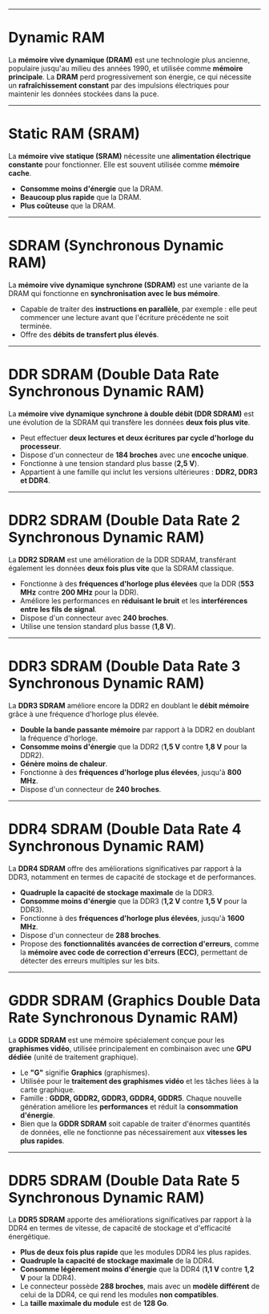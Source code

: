 
----
# Dynamic RAM

La **mémoire vive dynamique (DRAM)** est une technologie plus ancienne, populaire jusqu'au milieu des années 1990, et utilisée comme **mémoire principale**. La **DRAM** perd progressivement son énergie, ce qui nécessite un **rafraîchissement constant** par des impulsions électriques pour maintenir les données stockées dans la puce.


-----

# Static RAM (SRAM)

La **mémoire vive statique (SRAM)** nécessite une **alimentation électrique constante** pour fonctionner. Elle est souvent utilisée comme **mémoire cache**.

- **Consomme moins d'énergie** que la DRAM.
- **Beaucoup plus rapide** que la DRAM.
- **Plus coûteuse** que la DRAM.


-----


# SDRAM (Synchronous Dynamic RAM)

La **mémoire vive dynamique synchrone (SDRAM)** est une variante de la DRAM qui fonctionne en **synchronisation avec le bus mémoire**.

- Capable de traiter des **instructions en parallèle**, par exemple : elle peut commencer une lecture avant que l'écriture précédente ne soit terminée.
- Offre des **débits de transfert plus élevés**.


-----


# DDR SDRAM (Double Data Rate Synchronous Dynamic RAM)

La **mémoire vive dynamique synchrone à double débit (DDR SDRAM)** est une évolution de la SDRAM qui transfère les données **deux fois plus vite**.

- Peut effectuer **deux lectures et deux écritures par cycle d'horloge du processeur**.
- Dispose d'un connecteur de **184 broches** avec une **encoche unique**.
- Fonctionne à une tension standard plus basse (**2,5 V**).
- Appartient à une famille qui inclut les versions ultérieures : **DDR2, DDR3 et DDR4**.



-----


# DDR2 SDRAM (Double Data Rate 2 Synchronous Dynamic RAM)

La **DDR2 SDRAM** est une amélioration de la DDR SDRAM, transférant également les données **deux fois plus vite** que la SDRAM classique.

- Fonctionne à des **fréquences d'horloge plus élevées** que la DDR (**553 MHz** contre **200 MHz** pour la DDR).
- Améliore les performances en **réduisant le bruit** et les **interférences entre les fils de signal**.
- Dispose d'un connecteur avec **240 broches**.
- Utilise une tension standard plus basse (**1,8 V**).



-----

# DDR3 SDRAM (Double Data Rate 3 Synchronous Dynamic RAM)

La **DDR3 SDRAM** améliore encore la DDR2 en doublant le **débit mémoire** grâce à une fréquence d'horloge plus élevée.

- **Double la bande passante mémoire** par rapport à la DDR2 en doublant la fréquence d'horloge.
- **Consomme moins d'énergie** que la DDR2 (**1,5 V** contre **1,8 V** pour la DDR2).
- **Génère moins de chaleur**.
- Fonctionne à des **fréquences d'horloge plus élevées**, jusqu'à **800 MHz**.
- Dispose d'un connecteur de **240 broches**.



------


# DDR4 SDRAM (Double Data Rate 4 Synchronous Dynamic RAM)

La **DDR4 SDRAM** offre des améliorations significatives par rapport à la DDR3, notamment en termes de capacité de stockage et de performances.

- **Quadruple la capacité de stockage maximale** de la DDR3.
- **Consomme moins d'énergie** que la DDR3 (**1,2 V** contre **1,5 V** pour la DDR3).
- Fonctionne à des **fréquences d'horloge plus élevées**, jusqu'à **1600 MHz**.
- Dispose d'un connecteur de **288 broches**.
- Propose des **fonctionnalités avancées de correction d'erreurs**, comme la **mémoire avec code de correction d'erreurs (ECC)**, permettant de détecter des erreurs multiples sur les bits.



-----



# GDDR SDRAM (Graphics Double Data Rate Synchronous Dynamic RAM)

La **GDDR SDRAM** est une mémoire spécialement conçue pour les **graphismes vidéo**, utilisée principalement en combinaison avec une **GPU dédiée** (unité de traitement graphique).

- Le **"G"** signifie **Graphics** (graphismes).
- Utilisée pour le **traitement des graphismes vidéo** et les tâches liées à la carte graphique.
- Famille : **GDDR, GDDR2, GDDR3, GDDR4, GDDR5**. Chaque nouvelle génération améliore les **performances** et réduit la **consommation d'énergie**.
- Bien que la **GDDR SDRAM** soit capable de traiter d'énormes quantités de données, elle ne fonctionne pas nécessairement aux **vitesses les plus rapides**.


----


# DDR5 SDRAM (Double Data Rate 5 Synchronous Dynamic RAM)

La **DDR5 SDRAM** apporte des améliorations significatives par rapport à la DDR4 en termes de vitesse, de capacité de stockage et d'efficacité énergétique.

- **Plus de deux fois plus rapide** que les modules DDR4 les plus rapides.
- **Quadruple la capacité de stockage maximale** de la DDR4.
- **Consomme légèrement moins d'énergie** que la DDR4 (**1,1 V** contre **1,2 V** pour la DDR4).
- Le connecteur possède **288 broches**, mais avec un **modèle différent** de celui de la DDR4, ce qui rend les modules **non compatibles**.
- La **taille maximale du module** est de **128 Go**.